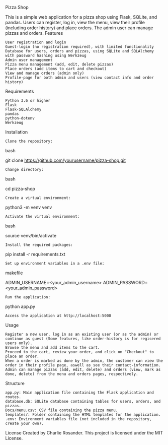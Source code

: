 Pizza Shop

This is a simple web application for a pizza shop using Flask, SQLite, and pandas. Users can register, log in, view the menu, view their profile (including order history) and place orders. The admin user can manage pizzas and orders.
Features

    User registration and login
    Guest-login (no registration required), with limited functionality
    Database for users, orders and pizzas, using SQLite and SQLAlchemy with password hashing using Werkzeug
    Admin user management
    Pizza menu management (add, edit, delete pizzas)
    Place orders (add items to cart and checkout)
    View and manage orders (admin only)
    Profile-page for both admin and users (view contact info and order history)

Requirements

    Python 3.6 or higher
    Flask
    Flask-SQLAlchemy
    pandas
    python-dotenv
    Werkzeug

Installation

    Clone the repository:

bash

git clone https://github.com/yourusername/pizza-shop.git

    Change directory:

bash

cd pizza-shop

    Create a virtual environment:

python3 -m venv venv

    Activate the virtual environment:

bash

source venv/bin/activate

    Install the required packages:

pip install -r requirements.txt

    Set up environment variables in a .env file:

makefile

ADMIN_USERNAME=<your_admin_username>
ADMIN_PASSWORD=<your_admin_password>

    Run the application:

python app.py

    Access the application at http://localhost:5000

Usage

    Register a new user, log in as an existing user (or as the admin) or continue as guest (Some features, like order-history is for regisered users only).
    Browse the menu and add items to the cart.
    Proceed to the cart, review your order, and click on "Checkout" to place an order.
    When a order is marked as done by the admin, the customer can view the order in their profile page, aswell as see their contact-information.
    Admin can manage pizzas (add, edit, delete) and orders (view, mark as done, delete) from the menu and orders pages, respectively.


Structure

    app.py: Main application file containing the Flask application and routes.
    database.db: SQLite database containing tables for users, orders, and pizzas.
    Docs/menu.csv: CSV file containing the pizza menu.
    templates/: Folder containing the HTML templates for the application.
    .env: Environment variables file (not included in the repository, create your own).

License
Created by Charlie Rosander.
This project is licensed under the MIT License.